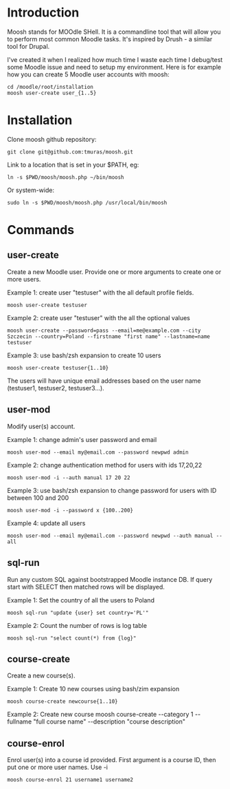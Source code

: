 Introduction
============

Moosh stands for MOOdle SHell. It is a commandline tool that will allow you to perform most common Moodle tasks. It's inspired by Drush - a similar tool for Drupal.

I've created it when I realized how much time I waste each time I debug/test some Moodle issue and need to setup my environment.
Here is for example how you can create 5 Moodle user accounts with moosh:

    cd /moodle/root/installation
    moosh user-create user_{1..5}


Installation
============

Clone moosh github repository:

    git clone git@github.com:tmuras/moosh.git

Link to a location that is set in your $PATH, eg:

    ln -s $PWD/moosh/moosh.php ~/bin/moosh

Or system-wide:

    sudo ln -s $PWD/moosh/moosh.php /usr/local/bin/moosh


Commands
========

user-create
-----------

Create a new Moodle user. Provide one or more arguments to create one or more users.

Example 1: create user "testuser" with the all default profile fields.

    moosh user-create testuser

Example 2: create user "testuser" with the all the optional values

    moosh user-create --password=pass --email=me@example.com --city Szczecin --country=Poland --firstname "first name" --lastname=name testuser

Example 3: use bash/zsh expansion to create 10 users

    moosh user-create testuser{1..10}

The users will have unique email addresses based on the user name (testuser1, testuser2, testuser3...).


user-mod
--------

Modify user(s) account.

Example 1: change admin's user password and email

    moosh user-mod --email my@email.com --password newpwd admin

Example 2: change authentication method for users with ids 17,20,22

    moosh user-mod -i --auth manual 17 20 22


Example 3: use bash/zsh expansion to change password for users with ID between 100 and 200

    moosh user-mod -i --password x {100..200}

Example 4: update all users

    moosh user-mod --email my@email.com --password newpwd --auth manual --all


sql-run
-------

Run any custom SQL against bootstrapped Moodle instance DB. If query start with SELECT then matched rows will be displayed.

Example 1: Set the country of all the users to Poland

    moosh sql-run "update {user} set country='PL'"


Example 2: Count the number of rows is log table

    moosh sql-run "select count(*) from {log}"


course-create
-------------

Create a new course(s).

Example 1: Create 10 new courses using bash/zim expansion

    moosh course-create newcourse{1..10}

Example 2: Create new course
    moosh course-create --category 1 --fullname "full course name" --description "course description"


course-enrol
-------------

Enrol user(s) into a course id provided. First argument is a course ID, then put one or more user names. Use -i

    moosh course-enrol 21 username1 username2